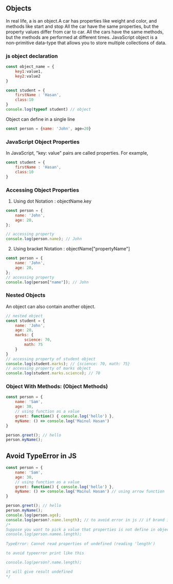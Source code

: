 ## Objects
In real life, a is an object.A car has properties like weight and color, and methods like start and stop
All the car have the same properties, but the property values differ from car to car.
All the cars have the same methods, but the methods are performed at different times.
JavaScript object is a non-primitive data-type that allows you to store multiple collections of data.

### js object declaration
```js
const object_name = {
    key1:value1,
    key2:value2
}
```

```js
const student = {
    firstName : 'Hasan',
    class:10
}
console.log(typeof student) // object
```
Object can define in a single line

```js
const person = {name: 'John', age=20}
```
### JavaScript Object Properties
In JavaScript, "key: value" pairs are called properties. For example,

```js
const student = {
    firstName : 'Hasan',
    class:10
}
```
### Accessing Object Properties

1. Using dot Notation : objectName.key

```js
const person = { 
    name: 'John', 
    age: 20, 
};

// accessing property
console.log(person.name); // John
```
2. Using bracket Notation : objectName["propertyName"]

```js
const person = { 
    name: 'John', 
    age: 20, 
};
// accessing property
console.log(person["name"]); // John
```
### Nested Objects
An object can also contain another object.

```js
// nested object
const student = { 
    name: 'John', 
    age: 20,
    marks: {
        science: 70,
        math: 75
    }
}
// accessing property of student object
console.log(student.marks); // {science: 70, math: 75}
// accessing property of marks object
console.log(student.marks.science); // 70

```
### Object With Methods: (Object Methods) 
```js
const person = {
    name: 'Sam',
    age: 30,
    // using function as a value
    greet: function() { console.log('hello') },
    myName: () => console.log('Mainul Hasan')
}

person.greet(); // hello
person.myName();

```
## Avoid TypeError in JS
```js
const person = {
    name: 'Sam',
    age: 30,
    // using function as a value
    greet: function() { console.log('hello') },
    myName: () => console.log('Mainul Hasan') // using arrow function
}

person.greet(); // hello
person.myName();
console.log(person.age);
console.log(person?.name.length); // to avoid error in js // if brand is not there then undefined will be print
/*
Suppose you want to pick a value that properties is not define in object.then this error will happend
console.log(person.namee.length);
                        
TypeError: Cannot read properties of undefined (reading 'length')

to avoid typeerror print like this

console.log(person?.name.length); 

it will give result undefined
*/
```